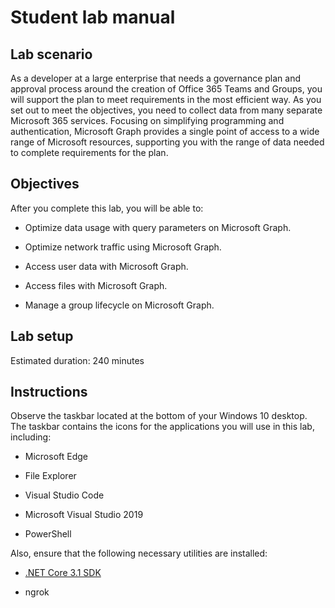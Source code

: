 ﻿# Student lab manual

## Lab scenario

As a developer at a large enterprise that needs a governance plan and approval process around the creation of Office 365 Teams and Groups, you will support the plan to meet requirements in the most efficient way. As you set out to meet the objectives, you need to collect data from many separate Microsoft 365 services. Focusing on simplifying programming and authentication, Microsoft Graph provides a single point of access to a wide range of Microsoft resources, supporting you with the range of data needed to complete requirements for the plan.

## Objectives

After you complete this lab, you will be able to:

- Optimize data usage with query parameters on Microsoft Graph.

- Optimize network traffic using Microsoft Graph.

- Access user data with Microsoft Graph.

- Access files with Microsoft Graph.

- Manage a group lifecycle on Microsoft Graph.

## Lab setup

Estimated duration: 240 minutes

## Instructions

Observe the taskbar located at the bottom of your Windows 10 desktop. The taskbar contains the icons for the applications you will use in this lab, including:

- Microsoft Edge

- File Explorer

- Visual Studio Code

- Microsoft Visual Studio 2019

- PowerShell

Also, ensure that the following necessary utilities are installed:

- [.NET Core 3.1 SDK](https://dotnet.microsoft.com/download)

- ngrok

